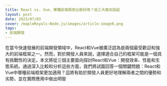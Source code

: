 ```yaml
---
title: React vs. Vue，哪種前端框架比較好用？從三大面向談起
layout: post
date: 2023/07/03
cover: /mapleRoyals-Node.js/images/article-image6.png
tags:
- 前端開發
---
```

在當今快速發展的前端開發領域中，React和Vue被廣泛認為是兩個最受歡迎和強大的前端框架之一。然而，對於開發人員來說，選擇適合自己的框架可能是一個具有挑戰性的決定。本文將從三個主要面向探討React和Vue：開發效率、性能和生態系統。通過深入比較和分析這些方面，我們將試圖回答一個關鍵問題：React和Vue中哪種前端框架更加適用？這將有助於開發人員更好地理解兩者之間的優勢和劣勢，並在實際應用中做出明智